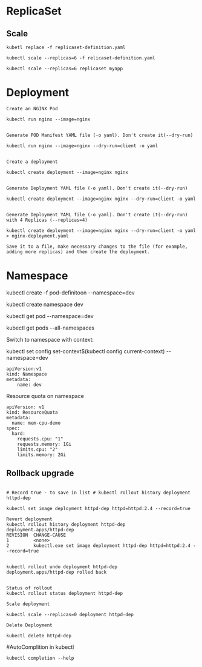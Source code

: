 # ReplicaSet


## Scale

```
kubetl replace -f replicaset-definition.yaml

kubectl scale --replicas=6 -f relicaset-definition.yaml

kubectl scale --replicas=6 replicaset myapp

```

# Deployment

```
Create an NGINX Pod

kubectl run nginx --image=nginx


Generate POD Manifest YAML file (-o yaml). Don't create it(--dry-run)

kubectl run nginx --image=nginx --dry-run=client -o yaml


Create a deployment

kubectl create deployment --image=nginx nginx


Generate Deployment YAML file (-o yaml). Don't create it(--dry-run)

kubectl create deployment --image=nginx nginx --dry-run=client -o yaml


Generate Deployment YAML file (-o yaml). Don't create it(--dry-run) with 4 Replicas (--replicas=4)

kubectl create deployment --image=nginx nginx --dry-run=client -o yaml > nginx-deployment.yaml

Save it to a file, make necessary changes to the file (for example, adding more replicas) and then create the deployment.

```

# Namespace

kubectl create -f pod-definitoon --namespace=dev

kubectl create namespace dev

kubectl get pod --namespace=dev

kubectl get pods --all-namespaces

Switch to namespace with context:

kubectl set config set-context$(kubectl config current-context) --namespace=dev


```
apiVersion:v1
kind: Namespace
metadata:
	name: dev
```

Resource quota on namespace
```
apiVersion: v1
kind: ResourceQuota
metadata:
  name: mem-cpu-demo
spec:
  hard:
    requests.cpu: "1"
    requests.memory: 1Gi
    limits.cpu: "2"
    limits.memory: 2Gi
```

## Rollback upgrade

```

# Record true - to save in list # kubectl rollout history deployment httpd-dep   

kubectl set image deployment httpd-dep httpd=httpd:2.4 --record=true

Revert deployment
kubectl rollout history deployment httpd-dep    
deployment.apps/httpd-dep
REVISION  CHANGE-CAUSE
1         <none>
2         kubectl.exe set image deployment httpd-dep httpd=httpd:2.4 --record=true


kubectl rollout undo deployment httpd-dep       
deployment.apps/httpd-dep rolled back


Status of rollout
kubectl rollout status deployment httpd-dep

Scale deployment

kubectl scale --replicas=0 deployment httpd-dep

Delete Deployment

kubectl delete httpd-dep
```

#AutoComplition in kubectl

```
kubectl completion --help
```
